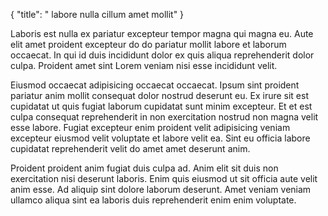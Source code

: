 {
  "title": " labore nulla cillum amet mollit"
}

Laboris est nulla ex pariatur excepteur tempor magna qui magna eu. Aute elit amet proident excepteur do do pariatur mollit labore et laborum occaecat. In qui id duis incididunt dolor ex quis aliqua reprehenderit dolor culpa. Proident amet sint Lorem veniam nisi esse incididunt velit.

Eiusmod occaecat adipisicing occaecat occaecat. Ipsum sint proident pariatur anim mollit consequat dolor nostrud deserunt eu. Ex irure sit est cupidatat ut quis fugiat laborum cupidatat sunt minim excepteur. Et et est culpa consequat reprehenderit in non exercitation nostrud non magna velit esse labore. Fugiat excepteur enim proident velit adipisicing veniam excepteur eiusmod velit voluptate et labore velit ea. Sint eu officia labore cupidatat reprehenderit velit do amet amet deserunt anim.

Proident proident anim fugiat duis culpa ad. Anim elit sit duis non exercitation nisi deserunt laboris. Enim quis eiusmod ut sit officia aute velit anim esse. Ad aliquip sint dolore laborum deserunt. Amet veniam veniam ullamco aliqua sint ea laboris duis reprehenderit enim enim voluptate.